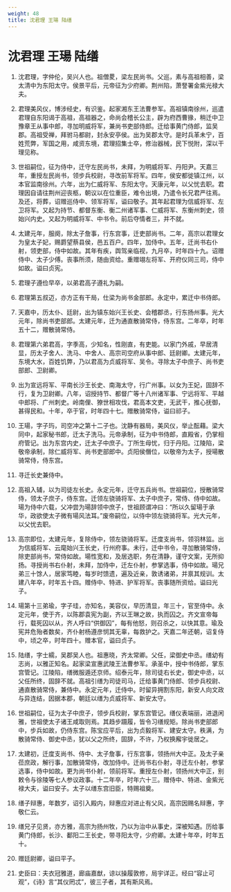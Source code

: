 ```yaml
---
weight: 48
title: 沈君理 王瑒 陆缮
---
```


# 沈君理 王瑒 陆缮

1. <span id="沈君理_王瑒_陆缮-1"></span>
沈君理，字仲伦，吴兴人也。祖僧畟，梁左民尚书。父巡，素与高祖相善，梁太清中为东阳太守。侯景平后，元帝征为少府卿。荆州陷，萧詧署金紫光禄大夫。

2. <span id="沈君理_王瑒_陆缮-2"></span>
君理美风仪，博涉经史，有识鉴。起家湘东王法曹参军。高祖镇南徐州，巡遣君理自东阳谒于高祖，高祖器之，命尚会稽长公主，辟为府西曹掾，稍迁中卫豫章王从事中郎，寻加明威将军，兼尚书吏部侍郎。迁给事黄门侍郎，监吴郡。高祖受禅，拜驸马都尉，封永安亭侯。出为吴郡太守。是时兵革未宁，百姓荒弊，军国之用，咸资东境，君理招集士卒，修治器械，民下悦附，深以干理见称。

3. <span id="沈君理_王瑒_陆缮-3"></span>
世祖嗣位，征为侍中，迁守左民尚书，未拜，为明威将军、丹阳尹。天嘉三年，重授左民尚书，领步兵校尉，寻改前军将军。四年，侯安都徙镇江州，以本官监南徐州。六年，出为仁威将军、东阳太守。天康元年，以父忧去职。君理因自请往荆州迎丧柩，朝议以在位重臣，难令出境，乃遣令长兄君严往焉。及还，将葬，诏赠巡侍中、领军将军，谥曰敬子。其年起君理为信威将军、左卫将军。又起为持节、都督东衡、衡二州诸军事、仁威将军、东衡州刺史，领始兴内史。又起为明威将军、中书令。前后夺情者三，并不就。

4. <span id="沈君理_王瑒_陆缮-4"></span>
太建元年，服阕，除太子詹事，行东宫事，迁吏部尚书。二年，高宗以君理女为皇太子妃，赐爵望蔡县侯，邑五百户。四年，加侍中。五年，迁尚书右仆射，领吏部，侍中如故。其年有疾，舆驾亲临视，九月卒，时年四十九。诏赠侍中、太子少傅。丧事所须，随由资给。重赠翊左将军、开府仪同三司，侍中如故。谥曰贞宪。

5. <span id="沈君理_王瑒_陆缮-5"></span>
君理子遵俭早卒，以弟君高子遵礼为嗣。

6. <span id="沈君理_王瑒_陆缮-6"></span>
君理第五叔迈，亦方正有干局，仕梁为尚书金部郎。永定中，累迁中书侍郎。

7. <span id="沈君理_王瑒_陆缮-7"></span>
天嘉中，历太仆、廷尉，出为镇东始兴王长史、会稽郡丞，行东扬州事。光大元年，除尚书吏部郎。太建元年，迁为通直散骑常侍，侍东宫。二年卒，时年五十二，赠散骑常侍。

8. <span id="沈君理_王瑒_陆缮-8"></span>
君理第六弟君高，字季高，少知名，性刚直，有吏能。以家门外戚，早居清显，历太子舍人、洗马、中舍人、高宗司空府从事中郎、廷尉卿。太建元年，东境大水，百姓饥弊，乃以君高为贞威将军、吴令。寻除太子中庶子、尚书吏部郎、卫尉卿。

9. <span id="沈君理_王瑒_陆缮-9"></span>
出为宣远将军、平南长沙王长史、南海太守，行广州事。以女为王妃，固辞不行，复为卫尉卿。八年，诏授持节、都督广等十八州诸军事、宁远将军、平越中郎将、广州刺史。岭南俚、獠世相攻伐，君高本文吏，无武干，推心抚御，甚得民和。十年，卒于官，时年四十七。赠散骑常侍，谥曰祁子。

10. <span id="沈君理_王瑒_陆缮-10"></span>
王瑒，字子玙，司空冲之第十二子也。沈静有器局，美风仪，举止酝藉。梁大同中，起家秘书郎，迁太子洗马。元帝承制，征为中书侍郎，直殿省，仍掌相府管记。出为东宫内史，迁太子中庶子。丁所生母忧，归于丹阳。江陵陷，梁敬帝承制，除仁威将军、尚书吏部郎中。贞阳侯僭位，以敬帝为太子，授瑒散骑常侍，侍东宫。

11. <span id="沈君理_王瑒_陆缮-11"></span>
寻迁长史兼侍中。

12. <span id="沈君理_王瑒_陆缮-12"></span>
高祖入辅，以为司徒左长史。永定元年，迁守五兵尚书。世祖嗣位，授散骑常侍，领太子庶子，侍东宫。迁领左骁骑将军、太子中庶子，常侍、侍中如故。瑒为侍中六载，父冲尝为瑒辞领中庶子，世祖顾谓冲曰：“所以久留瑒于承华，政欲使太子微有瑒风法耳。”废帝嗣位，以侍中领左骁骑将军。光大元年，以父忧去职。

13. <span id="沈君理_王瑒_陆缮-13"></span>
高宗即位，太建元年，复除侍中，领左骁骑将军。迁度支尚书，领羽林监。出为信威将军、云麾始兴王长史，行州府事。未行，迁中书令，寻加散骑常侍，除吏部尚书，常侍如故。瑒性宽和，及居选职，务在清静，谨守文案，无所抑扬。寻授尚书右仆射，未拜，加侍中，迁左仆射，参掌选事，侍中如故。瑒兄弟三十馀人，居家笃睦，每岁时馈遗，遍及近亲，敦诱诸弟，并禀其规训。太建八年卒，时年五十四。赠侍中、特进、护军将军。丧事随所资给。谥曰光子。

14. <span id="沈君理_王瑒_陆缮-14"></span>
瑒第十三弟瑜，字子珪，亦知名，美容仪，早历清显，年三十，官至侍中。永定元年，使于齐，以陈郡袁宪为副，齐以王琳之故，执而囚之。齐文宣帝每行，载死囚以从，齐人呼曰“供御囚”，每有他怒，则召杀之，以快其意。瑜及宪并危殆者数矣，齐仆射杨遵彦悯其无辜，每救护之。天嘉二年还朝，诏复侍中，顷之卒，时年四十。赠本官，谥曰贞子。

15. <span id="沈君理_王瑒_陆缮-15"></span>
陆缮，字士繻，吴郡吴人也。祖惠晓，齐太常卿。父任，梁御史中丞。缮幼有志尚，以雅正知名。起家梁宣惠武陵王法曹参军。承圣中，授中书侍郎，掌东宫管记。江陵陷，缮微服遁还京师。绍泰元年，除司徒右长史，御史中丞，以父任所终，固辞不就。高祖引缮为司徒司马，迁给事黄门侍郎、领步兵校尉、通直散骑常侍，兼侍中。永定元年，迁侍中。时留异拥割东阳，新安人向文政与异连结，因据本郡，朝廷以缮为贞威将军、新安太守。

16. <span id="沈君理_王瑒_陆缮-16"></span>
世祖嗣位，征为太子中庶子，领步兵校尉，掌东宫管记。缮仪表端丽，进退闲雅，世祖使太子诸王咸取则焉。其趋步蹑履，皆令习缮规矩。除尚书吏部郎中，步兵如故，仍侍东宫。陈宝应平后，出为贞毅将军、建安太守。秩满，为散骑常侍、御史中丞，犹以父之所终，固辞，不许，乃权换廨宇徙居之。

17. <span id="沈君理_王瑒_陆缮-17"></span>
太建初，迁度支尚书、侍中、太子詹事，行东宫事，领扬州大中正。及太子亲莅庶政，解行事，加散骑常侍，改加侍中。迁尚书右仆射，寻迁左仆射，参掌选事，侍中如故。更为尚书仆射，领前将军。重授左仆射，领扬州大中正，别敕令与徐陵等七人参议政事。十二年卒，时年六十三。赠侍中、特进、金紫光禄大夫，谥曰安子。太子以缮东宫旧臣，特赐祖奠。

18. <span id="沈君理_王瑒_陆缮-18"></span>
缮子辩惠，年数岁，诏引入殿内，辩惠应对进止有父风，高宗因赐名辩惠，字敬仁云。

19. <span id="沈君理_王瑒_陆缮-19"></span>
缮兄子见贤，亦方雅，高宗为扬州牧，乃以为治中从事史，深被知遇。历给事黄门侍郎，长沙、鄱阳二王长史，带寻阳太守，少府卿。太建十年卒，时年五十。

20. <span id="沈君理_王瑒_陆缮-20"></span>
赠廷尉卿，谥曰平子。

21. <span id="沈君理_王瑒_陆缮-21"></span>
史臣曰：夫衣冠雅道，廊庙嘉猷，谅以操履敦修，局宇详正。经曰“容止可观”，《诗》言“其仪罔忒”，彼三子者，其有斯风焉。
